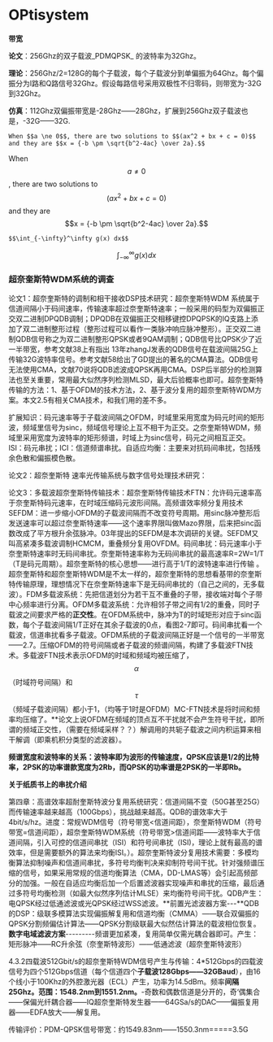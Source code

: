 # OPtisystem

**带宽**

**论文**：256Ghz的双子载波_PDMQPSK_ 的波特率为32Ghz。

**理论**：256Ghz/2=128G的每个子载波，每个子载波分到单偏振为64Ghz。每个偏振分为I路和Q路信号32Ghz。假设每路信号采用双极性不归零码，则带宽为-32G到32Ghz。

**仿真**：112Ghz双偏振带宽是-28Ghz——28Ghz，扩展到256Ghz双子载波也是，-32G——32G.

```text
When $$a \ne 0$$, there are two solutions to $$(ax^2 + bx + c = 0)$$ and they are $$x = {-b \pm \sqrt{b^2-4ac} \over 2a}.$$
```

When $$a \ne 0$$, there are two solutions to $$(ax^2 + bx + c = 0)$$ and they are $$x = {-b \pm \sqrt{b^2-4ac} \over 2a}.$$



```text
$$\int_{-\infty}^\infty g(x) dx$$
```

$$\int_{-\infty}^\infty g(x) dx$$

### 超奈奎斯特WDM系统的调查

论文1：超奈奎斯特的调制和相干接收DSP技术研究：超奈奎斯特WDM 系统属于信道间隔小于码间速率，传输速率超过奈奎斯特速率；一般采用的码型为双偏振正交双二进制DPQDB调制；DPQDB在双偏振正交相移键控DPQPSK的IQ支路上添加了双二进制整形过程（整形过程可以看作一类脉冲响应脉冲整形）。正交双二进制QDB信号称之为双二进制整形QPSK或者9QAM调制；QDB信号比QPSK少了近一半带宽，参考文献38上有指出 13年zhangJ发表的QDB信号在载波间隔25G上传输32G波特率信号。参考文献58给出了GD提出的著名的CMA算法。QDB信号无法使用CMA，文献70说将QDB滤波成QPSK再用CMA。DSP后半部分的检测算法也至关重要，常用最大似然序列检测MLSD，最大后验概率也即可。超奈奎斯特传输的方法：1、基于OFDM的技术方法，2、基于波分复用的超奈奎斯特WDM方案。本文2.5有相关CMA技术，和我们用的差不多。

扩展知识：码元速率等于子载波间隔之OFDM，时域里采用宽度为码元时间的矩形波，频域里信号为sinc，频域信号理论上互不相干为正交。之奈奎斯特WDM，频域里采用宽度为波特率的矩形频谱，时域上为sinc信号，码元之间相互正交。ISI：码元串扰；ICI：信道频谱串扰。自适应均衡：主要来对抗码间串扰，包括残余色散和偏振模色散。

论文2：超奈奎斯特 速率光传输系统与数字信号处理技术研究：

论文3：多载波超奈奎斯特传输技术：超奈奎斯特传输技术FTN：允许码元速率高于奈奎斯特码元速率，在时域压缩码元波形间隔。高频谱效率频分复用技术SEFDM：进一步缩小OFDM的子载波间隔而不改变符号周期。用sinc脉冲整形后发送速率可以超过奈奎斯特速率——这个速率界限叫做Mazo界限，后来把sinc函数改成了平方根升余弦脉冲。03年提出的SEFDM是本次调研的关键。SEFDM又叫高紧凑多载波调制HCMCM，重叠频分复用OVFDM。码间串扰：码元速率小于奈奎斯特速率时无码间串扰。奈奎斯特速率称为无码间串扰的最高速率R=2W=1/T（T是码元周期）。超奈奎斯特的核心思想——进行高于1/T的波特速率进行传输 。超奈奎斯特和超奈奎斯特WDM是不太一样的，超奈奎斯特的思想看基带的奈奎斯特传输原理，理想情况下在奈奎斯特速率下是无码间串扰的（自己之间的，无多载波）。FDM多载波系统：先把信道划分为若干互不重叠的子带，接收端对每个子带中心频率进行分离。OFDM多载波系统：允许相邻子带之间有1/2的重叠，同时子载波之间要求严格的**正交性**。在OFDM系统中，脉冲为T的时域矩形对应于sinc函数，每个子载波间隔1/T正好在其余子载波的0点，看图2-7即可。码间串扰看一个载波，信道串扰看多子载波。OFDM系统的子载波间隔正好是一个信号的一半带宽——2.7。压缩OFDM的符号间隔或者子载波的频谱间隔，构建了多载波FTN技术。多载波FTN技术表示OFDM的时域和频域均被压缩了，$$\alpha$$（时域符号间隔）和$$\tau$$（频域子载波间隔）都小于1，（均等于1时是OFDM）MC-FTN技术是将时间和频率均压缩了。\*\*论文上说OFDM在频域的顶点互不干扰就不会产生符号干扰，即所谓的频域正交性，（需要在频域采样？？）解调用的共轭子载波之间内积运算来相干解调（即乘机积分类型的滤波器）。

**频谱宽度和波特率的关系：波特率即为波形的传输速度，QPSK应该是1/2的比特率，2PSK的功率谱款宽度为2Rb，而QPSK的功率谱是2PSK的一半即Rb。**

**关于纸质书上的串扰介绍**

第四章：高谱效率超耐奎斯特波分复用系统研究：信道间隔不变（50G甚至25G）而传输速率越来越高（100Gbps），挑战越来越高。QDB的谱效率大于4bit/s/hz。进度：常规WDM信号（符号带宽&lt;信道间距），奈奎斯特WDM（符号带宽=信道间距），超奈奎斯特WDM系统（符号带宽&gt;信道间距——波特率大于信道间隔，引入可控的信道间串扰（ISI）和符号间串扰（ISI\)，理论上就有最高的谱效率，但是需要额外的算法来均衡ISI。）。超奈奎斯特波分复用技术需要：多模均衡算法抑制噪声和信道间串扰，多符号均衡判决来抑制符号间干扰。针对强频谱压缩的信号，如果采用常规的信道均衡算法（CMA，DD-LMAS等）会引起高频部分的加强。一般在自适应均衡后加一个后置滤波器实现噪声和串扰的压缩，最后通过多符号均衡检测（如最大似然序列估计MLSE）来均衡符号间干扰。QDB产生：电QPSK经过低通滤波或光QPSK经过WSS滤波。**前置光滤波器方案---**QDB的DSP：级联多模算法实现偏振解复用和信道均衡（CMMA）——联合双偏振的QPSK分割频偏估计算法——QPSK分割级联最大似然估计算法的载波相位恢复。**数字电域滤波方案**---------频谱更加紧凑，复用简单仅需光耦合器即可。产生：矩形脉冲——RC升余弦（奈奎斯特波形）——低通滤波（超奈奎斯特波形）

4.3.2四载波512Gbit/s的超奈奎斯特WDM信号产生与传输：4\*512Gbps的四载波信号为四个512Gbps信道（每个信道四个**子载波128Gbps——32GBaud**），由16个线小于100Khz的外腔激光器（ECL）产生，功率为14.5dBm。频率**间隔25Ghz。范围：1548.2nm到1551.2nm。**-奇数和偶数信道是分开的，奇‘偶集合——保偏光纤耦合器——IQ超奈奎斯特发生器——64GSa/s的DAC——偏振复用器——EDFA放大——解复用。

传输评价：PDM-QPSK信号带宽：约1549.83nm——1550.3nm=====3.5G

